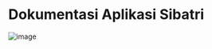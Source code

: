 # Dokumentasi Aplikasi Sibatri

![image](https://user-images.githubusercontent.com/74525957/194689218-bf402ddb-2c6f-47b6-88a2-d0a9bb36e051.png)

